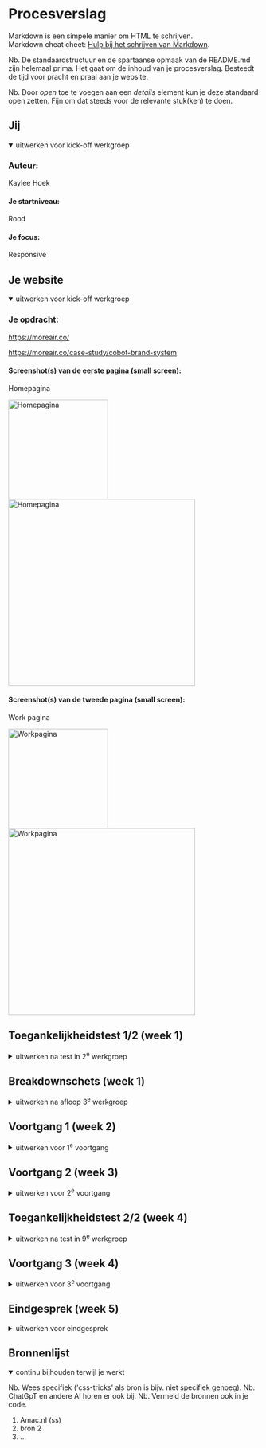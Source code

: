 # Procesverslag
Markdown is een simpele manier om HTML te schrijven.  
Markdown cheat cheet: [Hulp bij het schrijven van Markdown](https://github.com/adam-p/markdown-here/wiki/Markdown-Cheatsheet).

Nb. De standaardstructuur en de spartaanse opmaak van de README.md zijn helemaal prima. Het gaat om de inhoud van je procesverslag. Besteedt de tijd voor pracht en praal aan je website.

Nb. Door *open* toe te voegen aan een *details* element kun je deze standaard open zetten. Fijn om dat steeds voor de relevante stuk(ken) te doen.





## Jij

<details open>
  <summary>uitwerken voor kick-off werkgroep</summary>

  ### Auteur:
  Kaylee Hoek

  #### Je startniveau:
  Rood

  #### Je focus:
  Responsive
 
</details>





## Je website

<details open>
  <summary>uitwerken voor kick-off werkgroep</summary>

  ### Je opdracht:
  https://moreair.co/
  
  https://moreair.co/case-study/cobot-brand-system

  #### Screenshot(s) van de eerste pagina (small screen): 
  Homepagina
  
  <img src="https://github.com/user-attachments/assets/e6db875e-a4d7-4005-a341-f6000efa9588" alt="Homepagina" width="200px">
  <img src="https://github.com/user-attachments/assets/d92d9506-f27c-4f0c-819c-0108508bcc46" alt="Homepagina" width="375px">


  #### Screenshot(s) van de tweede pagina (small screen):
  Work pagina
  
  <img src="https://github.com/user-attachments/assets/67b4dfd3-ce11-4364-9ded-f2186941274b" alt="Workpagina" width="200px">
  <img src="https://github.com/user-attachments/assets/00c7dc60-22e9-4f1b-ae3f-b5421a3278e4" alt="Workpagina" width="375px">
  
 
</details>



## Toegankelijkheidstest 1/2 (week 1)

<details>
  <summary>uitwerken na test in 2<sup>e</sup> werkgroep</summary>

  ### Bevindingen
  Lijst met je bevindingen die in de test naar voren kwamen:
  
  <img src="https://github.com/user-attachments/assets/1671c2eb-9dc1-4f4e-84a4-aef8d644277e" alt="WCAG checklist" width="375px">
  <img src="https://github.com/user-attachments/assets/585d0fc1-68b8-40d9-be7d-39b970855236" alt="WCAG checklist" width="375px">
  <img src="https://github.com/user-attachments/assets/691413b7-1f84-4e50-ab07-71407dbd1b08" alt="WCAG checklist" width="375px">
  <img src="https://github.com/user-attachments/assets/c79849c8-007d-48c1-a3f0-70a040219ff7" alt="WCAG checklist" width="375px">
  <img src="https://github.com/user-attachments/assets/4cdd3d6b-c802-4376-a3a8-53e8e9589792" alt="WCAG checklist" width="375px">
  

  Lijst met eigen ondervindingen (screenreader):
  - Navigatie bar is raar. Zegt wel de link, maar niet dat je in de navigatie zit. Het is ook geen aparte stap om in de navigatie te komen. Deze zit een soort hidden op de pagina.
  - De header (titel) wordt alleen in letters gezegd, niet als heel woord.
  - De pagina wordt blanko als je met de screenreader verder naar beneden navigeert.
  - Hij zegt de industries 1 voor 1 (onnodig).
  - Getallen worden gezegd als vijf nul plus i.p.v. vijftig plus.
  - De afbeeldingen van de brandings worden niet uitgesproken. Alleen dat het een element is.
  - Link wordt niet benoemd als link.

</details>



## Breakdownschets (week 1)

<details>
  <summary>uitwerken na afloop 3<sup>e</sup> werkgroep</summary>

  ### de hele pagina: 
  <img src="https://github.com/user-attachments/assets/f08093b3-12c7-40e0-a32e-95770de83316" alt="Breakdown van de hele pagina" width="200px">

  ### dynamisch deel (bijv menu): 
  <img src="https://github.com/user-attachments/assets/3d32c233-7e84-42cd-86c6-1dbe2e9787e7" alt="Breakdown van een dynamisch deel" width="375px">
  <img src="https://github.com/user-attachments/assets/50ce31e8-a6fb-4dee-b3bc-a721e1bb6576" alt="Breakdown van een dynamisch deel" width="375px">

  ### wellicht nog een dynamisch deel (bijv filter): 
  <img src="https://github.com/user-attachments/assets/734a5056-a611-4b72-afd5-fef422042eac" alt="breakdown van nog een dynamisch deel" width="375px">
  <img src="https://github.com/user-attachments/assets/7eaa6469-7591-402d-b340-69e2df1ae720" alt="breakdown van nog een dynamisch deel" width="375px">

</details>





## Voortgang 1 (week 2)

<details>
  <summary>uitwerken voor 1<sup>e</sup> voortgang</summary>

  ### Stand van zaken
  hier dit ging goed & dit was lastig (neem ook screenshots op van delen van je website en code)

  ### Ging goed:
  - Het opzetten van mijn HTML bestanden ging goed. Door de breakdown schetsen kreeg ik meteen een beter beeld van hoe de HTML structuur in elkaar stak en daarom was het aanmaken van deze bestanden ook niet heel gemoeilijk.
  <img src="https://github.com/user-attachments/assets/f6cd5a0b-870b-4818-8711-247b0843a548" alt="Screenshot van mijn homepagina die ik in HTML heb gecodeert." width="375px">

  ### Dit was lastig:
  - Ik had even een uitdaging met het invoegen van mijn extra HTML naar github. Dit is uiteindelijk wel gelukt aangezien ik op een andere knop heb gedrukt die hetzelfde zou moeten doen. Deze werkte wel terwijl de andere knop ook had moeten werken, maar uiteindelijk is alles goed gekomen.
  <img src="https://github.com/user-attachments/assets/326cf20d-1fed-4a3d-a86a-803f0b613bfc" alt="Screenshot van de niet werkende knop" width="375px">
  <img src="https://github.com/user-attachments/assets/dac40aa1-e4f0-4895-9477-61b3fe4e4fab" alt="Screenshot van de werkende knop" width="375px">

  ### Agenda voor meeting
  samen met je groepje opstellen

  | Sharon         | Audrey             | Jelle        | Kaylee           |
  | ---            | ---                | ---          | ---              |
  | dit bespreken  | en dit             | en ik dit    | en dan ik dat    |
  | en dat ook nog | dit als er tijd is | nog een punt | dit wil ik zeker |
  | ...            | ...                | ...          | ...              |


  ### Verslag van meeting
  hier na afloop snel de uitkomsten van de meeting vastleggen

  - punt 1
  - punt 2
  - nog een punt
  - ...

</details>





## Voortgang 2 (week 3)

<details>
  <summary>uitwerken voor 2<sup>e</sup> voortgang</summary>

  ### Stand van zaken
  hier dit ging goed & dit was lastig (neem ook screenshots op van delen van je website en code)


  ### Agenda voor meeting
  samen met je groepje opstellen

  | student 1      | student 2          | student 3    | student 4        |
  | ---            | ---                | ---          | ---              |
  | dit bespreken  | en dit             | en ik dit    | en dan ik dat    |
  | en dat ook nog | dit als er tijd is | nog een punt | dit wil ik zeker |
  | ...            | ...                | ...          | ...              |


  ### Verslag van meeting
  hier na afloop snel de uitkomsten van de meeting vastleggen

  - punt 1
  - punt 2
  - nog een punt
- ...

</details>





## Toegankelijkheidstest 2/2 (week 4)

<details>
  <summary>uitwerken na test in 9<sup>e</sup> werkgroep</summary>

  ### Bevindingen
  Lijst met je bevindingen die in de test naar voren kwamen (geef ook aan wat er verbeterd is):

</details>





## Voortgang 3 (week 4)

<details>
  <summary>uitwerken voor 3<sup>e</sup> voortgang</summary>

  ### Stand van zaken
  hier dit ging goed & dit was lastig (neem ook screenshots op van delen van je website en code)


  ### Agenda voor meeting
  samen met je groepje opstellen

  | student 1      | student 2          | student 3    | student 4        |
  | ---            | ---                | ---          | ---              |
  | dit bespreken  | en dit             | en ik dit    | en dan ik dat    |
  | en dat ook nog | dit als er tijd is | nog een punt | dit wil ik zeker |
  | ...            | ...                | ...          | ...              |


  ### Verslag van meeting
  hier na afloop snel de uitkomsten van de meeting vastleggen

  - punt 1
  - punt 2
  - nog een punt
  - ...

</details>





## Eindgesprek (week 5)

<details>
  <summary>uitwerken voor eindgesprek</summary>

  ### Je uitkomst - karakteristiek screenshots:
  <img src="readme-images/dummy-plaatje.jpg" width="375px" alt="uitomst opdracht 1">


  ### Dit ging goed/Heb ik geleerd: 
  Korte omschrijving met plaatjes

  <img src="readme-images/dummy-plaatje.jpg" width="375px" alt="top">


  ### Dit was lastig/Is niet gelukt:
  Korte omschrijving met plaatjes

  <img src="readme-images/dummy-plaatje.jpg" width="375px" alt="bummer">
</details>





## Bronnenlijst

<details open>
  <summary>continu bijhouden terwijl je werkt</summary>

  Nb. Wees specifiek ('css-tricks' als bron is bijv. niet specifiek genoeg). 
  Nb. ChatGpT en andere AI horen er ook bij.
  Nb. Vermeld de bronnen ook in je code.

  1. Amac.nl (ss)
  2. bron 2
  3. ...

</details>
